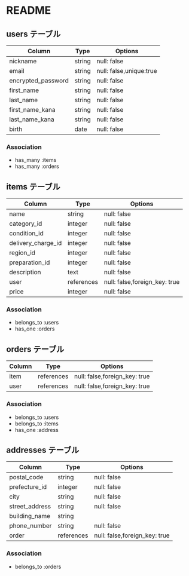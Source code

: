 # README

## users テーブル

| Column             | Type   | Options                |
| ------------------ | ------ | ---------------------- |
| nickname           | string | null: false            |
| email              | string | null: false,unique:true|
| encrypted_password | string | null: false            |
| first_name         | string | null: false            |
| last_name          | string | null: false            |
| first_name_kana    | string | null: false            |
| last_name_kana     | string | null: false            |
| birth              | date   | null: false            |

### Association

- has_many :items
- has_many :orders


## items テーブル

| Column                | Type       | Options                        |
| --------------------- | ---------  | -------------------------------|
| name                  | string     | null: false                    |
| category_id           | integer    | null: false                    |
| condition_id          | integer    | null: false                    |
| delivery_charge_id    | integer    | null: false                    |
| region_id             | integer    | null: false                    |
| preparation_id        | integer    | null: false                    |
| description           | text       | null: false                    |
| user                  | references | null: false,foreign_key: true  |
| price                 | integer    | null: false                    |


### Association

- belongs_to :users
- has_one :orders



## orders テーブル

| Column      | Type       | Options                        |
| ------------| ---------- | ------------------------------ |
| item        | references | null: false,foreign_key: true  |
| user        | references | null: false,foreign_key: true  |

### Association

- belongs_to :users
- belongs_to :items
- has_one :address



## addresses テーブル

| Column            | Type       | Options                        |
| ----------------- | ---------- | ------------------------------ |
| postal_code       | string     | null: false                    |
| prefecture_id     | integer    | null: false                    |
| city              | string     | null: false                    |
| street_address    | string     | null: false                    |
| building_name     | string     |                                |
| phone_number      | string     | null: false                    |
| order             | references | null: false,foreign_key: true  |

### Association
- belongs_to :orders
